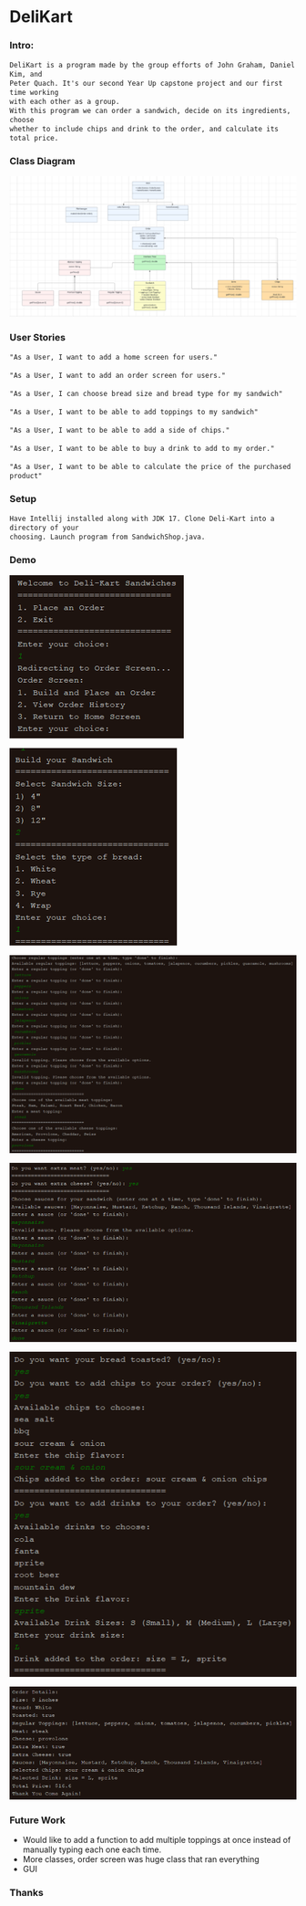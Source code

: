 # DeliKart

### Intro:
    DeliKart is a program made by the group efforts of John Graham, Daniel Kim, and
    Peter Quach. It's our second Year Up capstone project and our first time working
    with each other as a group. 
    With this program we can order a sandwich, decide on its ingredients, choose
    whether to include chips and drink to the order, and calculate its total price.

### Class Diagram
![ClassDiagram.png](pics%2FClassDiagram.png)

### User Stories
    "As a User, I want to add a home screen for users."

    "As a User, I want to add an order screen for users."

    "As a User, I can choose bread size and bread type for my sandwich"

    "As a User, I want to be able to add toppings to my sandwich"

    "As a User, I want to be able to add a side of chips."

    "As a User, I want to be able to buy a drink to add to my order."

    "As a User, I want to be able to calculate the price of the purchased product"

### Setup
    Have Intellij installed along with JDK 17. Clone Deli-Kart into a directory of your
    choosing. Launch program from SandwichShop.java.

### Demo

![first.png](pics%2Ffirst.png)

![second.png](pics%2Fsecond.png)

![third.png](pics%2Fthird.png)

![fourth.png](pics%2Ffourth.png)

![fifth.png](pics%2Ffifth.png)

![sixth.png](pics%2Fsixth.png)

### Future Work

* Would like to add a function to add multiple toppings at once instead of manually typing each one each time.
* More classes, order screen was huge class that ran everything
* GUI

### Thanks